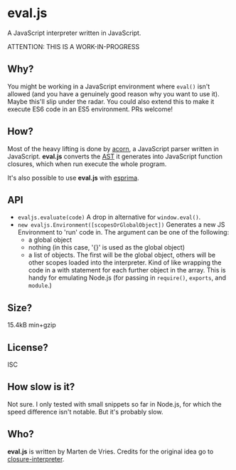 eval.js
=======

A JavaScript interpreter written in JavaScript.

ATTENTION: THIS IS A WORK-IN-PROGRESS

Why?
----

You might be working in a JavaScript environment where ``eval()`` isn't
allowed (and you have a genuinely good reason why you want to use it).
Maybe this'll slip under the radar. You could also extend this to make
it execute ES6 code in an ES5 environment. PRs welcome!

How?
----

Most of the heavy lifting is done by [acorn][], a JavaScript parser
written in JavaScript. **eval.js** converts the [AST] it generates into
JavaScript function closures, which when run execute the whole program.

It's also possible to use **eval.js** with [esprima][].

[acorn]: http://marijnhaverbeke.nl/acorn/
[AST]: https://en.wikipedia.org/wiki/Abstract_syntax_tree
[esprima]: http://esprima.org/

API
---

- ``evaljs.evaluate(code)``
  A drop in alternative for ``window.eval()``.
- ``new evaljs.Environment([scopesOrGlobalObject])``
  Generates a new JS Environment to 'run' code in. The argument can be
  one of the following:
  - a global object
  - nothing (in this case, '{}' is used as the global object)
  - a list of objects. The first will be the global object, others will
    be other scopes loaded into the interpreter. Kind of like wrapping
    the code in a with statement for each further object in the array.
    This is handy for emulating Node.js (for passing in ``require()``,
    ``exports``, and ``module``.)

Size?
-----

15.4kB min+gzip

License?
--------

ISC

How slow is it?
---------------

Not sure. I only tested with small snippets so far in Node.js, for
which the speed difference isn't notable. But it's probably slow.

Who?
----

**eval.js** is written by Marten de Vries. Credits for the original idea
go to [closure-interpreter][].

[closure-interpreter]: https://www.npmjs.com/package/closure-interpreter
